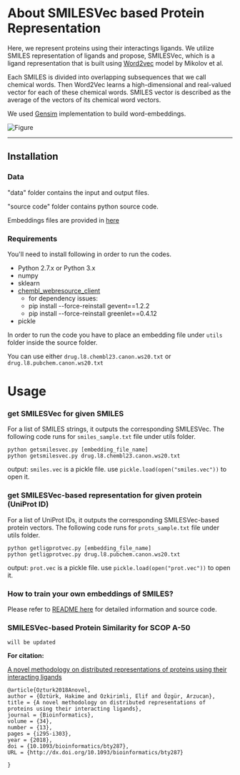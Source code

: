 # About SMILESVec based Protein Representation

Here, we represent proteins using their interactings ligands. We utilize SMILES representation of ligands and propose, SMILESVec, which is a ligand representation that is built using  [Word2vec](https://papers.nips.cc/paper/5021-distributed-representations-of-words-and-phrases-and-their-compositionality.pdf) model by Mikolov et al.  

Each SMILES is divided into overlapping subsequences that we call chemical words. Then Word2Vec learns a high-dimensional and real-valued vector for each of these chemical words. SMILES vector is described as the average of the vectors of its chemical word vectors.

We used [Gensim](https://radimrehurek.com/gensim/) implementation  to build word-embeddings.

![Figure](https://github.com/hkmztrk/SMILESVecProteinRepresentation/blob/master/docs/figures/smilesvec.jpg)



****************************************************************
## Installation
### Data 

"data" folder contains the input and output files.
	
"source code" folder contains python source code.

Embeddings files are provided in [here](https://cmpe.boun.edu.tr/~hakime.ozturk/smilesvec.html)


### Requirements

You'll need to install following in order to run the codes.

*   Python 2.7.x or Python 3.x
*   numpy
*   sklearn
*   [chembl_webresource_client](https://github.com/chembl/chembl_webresource_client) 
    -   for dependency issues:
    -   pip install --force-reinstall gevent==1.2.2
    -   pip install --force-reinstall greenlet==0.4.12
*   pickle

In order to run the code you have to place an embedding file under ```utils``` folder inside the source folder. 

You can use either  ```drug.l8.chembl23.canon.ws20.txt``` or ```drug.l8.pubchem.canon.ws20.txt```

# Usage

### get SMILESVec for given SMILES
For a list of SMILES strings, it outputs the corresponding SMILESVec.
The following code runs for   ```smiles_sample.txt``` file under utils folder. 
```
python getsmilesvec.py [embedding_file_name]
python getsmilesvec.py drug.l8.chembl23.canon.ws20.txt
```

output: ```smiles.vec``` is a pickle file.
use ```pickle.load(open("smiles.vec"))``` to open it. 

### get SMILESVec-based representation for given protein (UniProt ID)
For a list of UniProt IDs, it outputs the corresponding SMILESVec-based protein vectors.
The following code runs for  ```prots_sample.txt``` file under utils folder.
```
python getligprotvec.py [embedding_file_name]
python getligprotvec.py drug.l8.pubchem.canon.ws20.txt
```

output: ```prot.vec``` is a pickle file.
use ```pickle.load(open("prot.vec"))``` to open it. 

### How to train your own embeddings of SMILES?

Please refer to [README here](https://github.com/hkmztrk/SMILESVecProteinRepresentation/tree/master/source/word2vec) for detailed information and source code.

### SMILESVec-based Protein Similarity for SCOP A-50
```
will be updated
```

**For citation:**

[A novel methodology on distributed representations of proteins using their interacting ligands](https://academic.oup.com/bioinformatics/article/34/13/i295/5045707) 
```
@article{Ozturk2018Anovel,
author = {Öztürk, Hakime and Ozkirimli, Elif and Özgür, Arzucan},
title = {A novel methodology on distributed representations of proteins using their interacting ligands},
journal = {Bioinformatics},
volume = {34},
number = {13},
pages = {i295-i303},
year = {2018},
doi = {10.1093/bioinformatics/bty287},
URL = {http://dx.doi.org/10.1093/bioinformatics/bty287}

}
```

